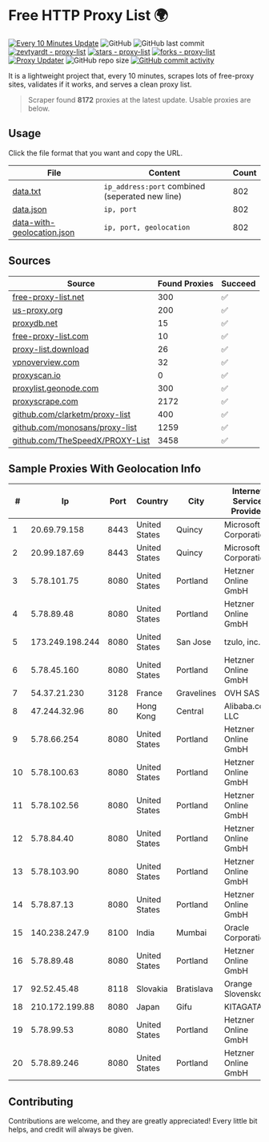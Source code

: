 
# Free HTTP Proxy List 🌍

[![Every 10 Minutes Update](https://github.com/mertguvencli/http-proxy-list/actions/workflows/main.yml/badge.svg?branch=main)](https://github.com/mertguvencli/http-proxy-list/actions/workflows/main.yml)
![GitHub](https://img.shields.io/github/license/mertguvencli/http-proxy-list)
![GitHub last commit](https://img.shields.io/github/last-commit/mertguvencli/http-proxy-list)
[![zevtyardt - proxy-list](https://img.shields.io/static/v1?label=zevtyardt&message=proxy-list&color=blue&logo=github)](https://github.com/zevtyardt/proxy-list "Go to GitHub repo")
[![stars - proxy-list](https://img.shields.io/github/stars/zevtyardt/proxy-list?style=social)](https://github.com/zevtyardt/proxy-list)
[![forks - proxy-list](https://img.shields.io/github/forks/zevtyardt/proxy-list?style=social)](https://github.com/zevtyardt/proxy-list)
[![Proxy Updater](https://github.com/zevtyardt/proxy-list/workflows/Proxy%20Updater/badge.svg)](https://github.com/zevtyardt/proxy-list/actions?query=workflow:"Proxy+Updater")
![GitHub repo size](https://img.shields.io/github/repo-size/zevtyardt/proxy-list)
[![GitHub commit activity](https://img.shields.io/github/commit-activity/m/zevtyardt/proxy-list?logo=commits)](https://github.com/zevtyardt/proxy-list/commits/main)

It is a lightweight project that, every 10 minutes, scrapes lots of free-proxy sites, validates if it works, and serves a clean proxy list.

> Scraper found **8172** proxies at the latest update. Usable proxies are below.

## Usage

Click the file format that you want and copy the URL.

|File|Content|Count|
|----|-------|-----|
|[data.txt](https://raw.githubusercontent.com/mertguvencli/http-proxy-list/main/proxy-list/data.txt)|`ip_address:port` combined (seperated new line)|802|
|[data.json](https://raw.githubusercontent.com/mertguvencli/http-proxy-list/main/proxy-list/data.json)|`ip, port`|802|
|[data-with-geolocation.json](https://raw.githubusercontent.com/mertguvencli/http-proxy-list/main/proxy-list/data-with-geolocation.json)|`ip, port, geolocation`|802|

## Sources

|Source|Found Proxies|Succeed|
|------|-------------|-------|
|[free-proxy-list.net](https://free-proxy-list.net)|300|✅|
|[us-proxy.org](https://www.us-proxy.org)|200|✅|
|[proxydb.net](http://proxydb.net)|15|✅|
|[free-proxy-list.com](https://free-proxy-list.com/?page=&port=&type%5B%5D=http&type%5B%5D=https&up_time=0&search=Search)|10|✅|
|[proxy-list.download](https://www.proxy-list.download/HTTP)|26|✅|
|[vpnoverview.com](https://vpnoverview.com/privacy/anonymous-browsing/free-proxy-servers)|32|✅|
|[proxyscan.io](https://www.proxyscan.io)|0|✅|
|[proxylist.geonode.com](https://proxylist.geonode.com/api/proxy-list?limit=300&page=1&sort_by=lastChecked&sort_type=desc&protocols=http,https)|300|✅|
|[proxyscrape.com](https://api.proxyscrape.com/v2/?request=displayproxies&protocol=http&timeout=10000&country=all&ssl=all&anonymity=all)|2172|✅|
|[github.com/clarketm/proxy-list](https://raw.githubusercontent.com/clarketm/proxy-list/master/proxy-list-raw.txt)|400|✅|
|[github.com/monosans/proxy-list](https://raw.githubusercontent.com/monosans/proxy-list/main/proxies/http.txt)|1259|✅|
|[github.com/TheSpeedX/PROXY-List](https://raw.githubusercontent.com/TheSpeedX/PROXY-List/master/http.txt)|3458|✅|


## Sample Proxies With Geolocation Info

|#|Ip|Port|Country|City|Internet Service Provider|
|-|--|----|-------|----|-------------------------|
|1|20.69.79.158|8443|United States|Quincy|Microsoft Corporation|
|2|20.99.187.69|8443|United States|Quincy|Microsoft Corporation|
|3|5.78.101.75|8080|United States|Portland|Hetzner Online GmbH|
|4|5.78.89.48|8080|United States|Portland|Hetzner Online GmbH|
|5|173.249.198.244|8080|United States|San Jose|tzulo, inc.|
|6|5.78.45.160|8080|United States|Portland|Hetzner Online GmbH|
|7|54.37.21.230|3128|France|Gravelines|OVH SAS|
|8|47.244.32.96|80|Hong Kong|Central|Alibaba.com LLC|
|9|5.78.66.254|8080|United States|Portland|Hetzner Online GmbH|
|10|5.78.100.63|8080|United States|Portland|Hetzner Online GmbH|
|11|5.78.102.56|8080|United States|Portland|Hetzner Online GmbH|
|12|5.78.84.40|8080|United States|Portland|Hetzner Online GmbH|
|13|5.78.103.90|8080|United States|Portland|Hetzner Online GmbH|
|14|5.78.87.13|8080|United States|Portland|Hetzner Online GmbH|
|15|140.238.247.9|8100|India|Mumbai|Oracle Corporation|
|16|5.78.89.48|8080|United States|Portland|Hetzner Online GmbH|
|17|92.52.45.48|8118|Slovakia|Bratislava|Orange Slovensko|
|18|210.172.199.88|8080|Japan|Gifu|KITAGATA|
|19|5.78.99.53|8080|United States|Portland|Hetzner Online GmbH|
|20|5.78.89.246|8080|United States|Portland|Hetzner Online GmbH|



## Contributing

Contributions are welcome, and they are greatly appreciated! Every
little bit helps, and credit will always be given.

